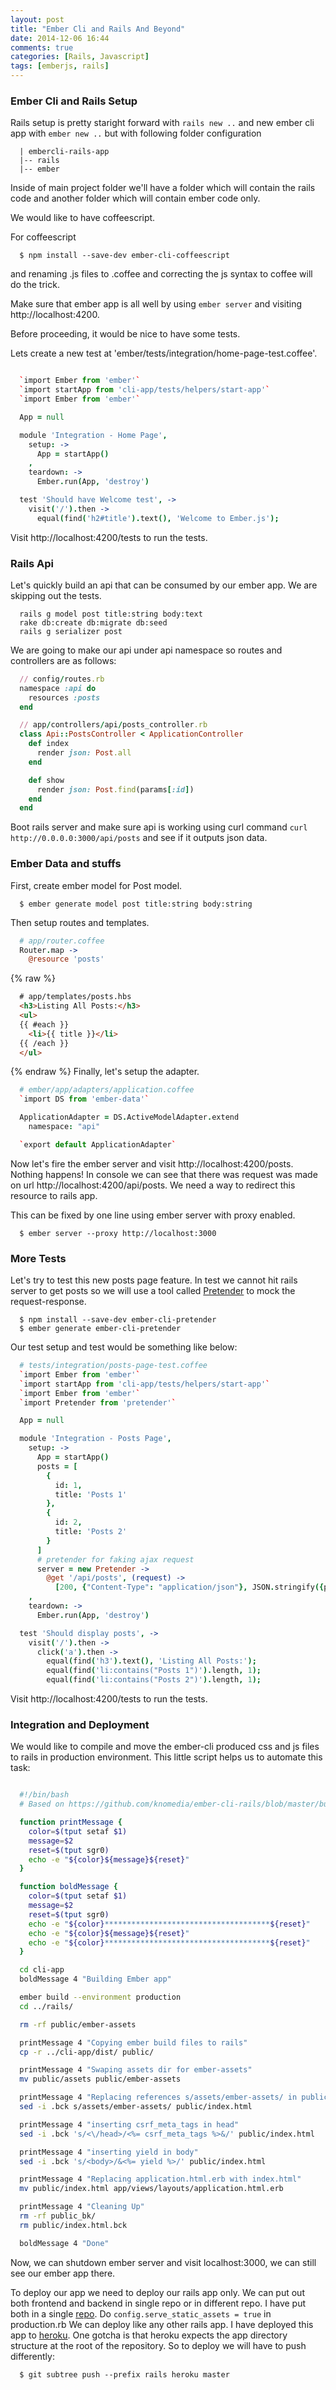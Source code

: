 ```yaml
---
layout: post
title: "Ember Cli and Rails And Beyond"
date: 2014-12-06 16:44
comments: true
categories: [Rails, Javascript]
tags: [emberjs, rails]
---
```


### Ember Cli and Rails Setup

Rails setup is pretty staright forward with ``` rails new .. ``` and new ember cli app with ``` ember new .. ```  but with following folder configuration

```
  | embercli-rails-app
  |-- rails
  |-- ember
```
Inside of main project folder we'll have a folder which will contain the rails code and another folder which will contain ember code only.

We would like to have coffeescript.

For coffeescript

```
  $ npm install --save-dev ember-cli-coffeescript
```

and renaming .js files to .coffee and correcting the js syntax to coffee will do the trick.

Make sure that ember app is all well by using ``` ember server ``` and visiting http://localhost:4200.

Before proceeding, it would be nice to have some tests.

Lets create a new test at 'ember/tests/integration/home-page-test.coffee'.

``` coffeescript

  `import Ember from 'ember'`
  `import startApp from 'cli-app/tests/helpers/start-app'`
  `import Ember from 'ember'`

  App = null

  module 'Integration - Home Page',
    setup: ->
      App = startApp()
    ,
    teardown: ->
      Ember.run(App, 'destroy')

  test 'Should have Welcome test', ->
    visit('/').then ->
      equal(find('h2#title').text(), 'Welcome to Ember.js');

```
Visit http://localhost:4200/tests to run the tests.

<!-- more -->

### Rails Api

Let's quickly build an api that can be consumed by our ember app. We are skipping out the tests.

```
  rails g model post title:string body:text
  rake db:create db:migrate db:seed
  rails g serializer post
```
We are going to make our api under api namespace so routes and controllers are as follows:


``` ruby
  // config/routes.rb
  namespace :api do
    resources :posts
  end
```

``` ruby
  // app/controllers/api/posts_controller.rb
  class Api::PostsController < ApplicationController
    def index
      render json: Post.all
    end

    def show
      render json: Post.find(params[:id])
    end
  end
```
Boot rails server and make sure api is working using curl command `curl http://0.0.0.0:3000/api/posts` and see if it outputs json data.

### Ember Data and stuffs

First, create ember model for Post model.

```
  $ ember generate model post title:string body:string
```

Then setup routes and templates.

``` coffeescript
  # app/router.coffee
  Router.map ->
    @resource 'posts'

```
{% raw %}
``` html
  # app/templates/posts.hbs
  <h3>Listing All Posts:</h3>
  <ul>
  {{ #each }}
    <li>{{ title }}</li>
  {{ /each }}
  </ul>
```
{% endraw %}
Finally, let's setup the adapter.

``` coffeescript
  # ember/app/adapters/application.coffee
  `import DS from 'ember-data'`

  ApplicationAdapter = DS.ActiveModelAdapter.extend
    namespace: "api"

  `export default ApplicationAdapter`
```

Now let's fire the ember server and visit http://localhost:4200/posts.
Nothing happens! In console we can see that there was request was made on url http://localhost:4200/api/posts.
We need a way to redirect this resource to rails app.

This can be fixed by one line using ember server with proxy enabled.
```
  $ ember server --proxy http://localhost:3000
```

### More Tests

Let's try to test this new posts page feature. In test we cannot hit rails server to get posts so we will use a tool called [Pretender](https://github.com/trek/pretender) to mock the request-response.

```
  $ npm install --save-dev ember-cli-pretender
  $ ember generate ember-cli-pretender
```

Our test setup and test would be something like below:

``` coffeescript
  # tests/integration/posts-page-test.coffee
  `import Ember from 'ember'`
  `import startApp from 'cli-app/tests/helpers/start-app'`
  `import Ember from 'ember'`
  `import Pretender from 'pretender'`

  App = null

  module 'Integration - Posts Page',
    setup: ->
      App = startApp()
      posts = [
        {
          id: 1,
          title: 'Posts 1'
        },
        {
          id: 2,
          title: 'Posts 2'
        }
      ]
      # pretender for faking ajax request
      server = new Pretender ->
        @get '/api/posts', (request) ->
          [200, {"Content-Type": "application/json"}, JSON.stringify({posts: posts})]
    ,
    teardown: ->
      Ember.run(App, 'destroy')

  test 'Should display posts', ->
    visit('/').then ->
      click('a').then ->
        equal(find('h3').text(), 'Listing All Posts:');
        equal(find('li:contains("Posts 1")').length, 1);
        equal(find('li:contains("Posts 2")').length, 1);

```
Visit http://localhost:4200/tests to run the tests.

### Integration and Deployment

We would like to compile and move the ember-cli produced css and js files to rails in production environment. This little script helps us to automate this task:

``` bash

  #!/bin/bash
  # Based on https://github.com/knomedia/ember-cli-rails/blob/master/build.sh

  function printMessage {
    color=$(tput setaf $1)
    message=$2
    reset=$(tput sgr0)
    echo -e "${color}${message}${reset}"
  }

  function boldMessage {
    color=$(tput setaf $1)
    message=$2
    reset=$(tput sgr0)
    echo -e "${color}*************************************${reset}"
    echo -e "${color}${message}${reset}"
    echo -e "${color}*************************************${reset}"
  }

  cd cli-app
  boldMessage 4 "Building Ember app"

  ember build --environment production
  cd ../rails/

  rm -rf public/ember-assets

  printMessage 4 "Copying ember build files to rails"
  cp -r ../cli-app/dist/ public/

  printMessage 4 "Swaping assets dir for ember-assets"
  mv public/assets public/ember-assets

  printMessage 4 "Replacing references s/assets/ember-assets/ in public/index.html"
  sed -i .bck s/assets/ember-assets/ public/index.html

  printMessage 4 "inserting csrf_meta_tags in head"
  sed -i .bck 's/<\/head>/<%= csrf_meta_tags %>&/' public/index.html

  printMessage 4 "inserting yield in body"
  sed -i .bck 's/<body>/&<%= yield %>/' public/index.html

  printMessage 4 "Replacing application.html.erb with index.html"
  mv public/index.html app/views/layouts/application.html.erb

  printMessage 4 "Cleaning Up"
  rm -rf public_bk/
  rm public/index.html.bck

  boldMessage 4 "Done"
```

Now, we can shutdown ember server and visit localhost:3000, we can still see our ember app there.

To deploy our app we need to deploy our rails app only. We can put out both frontend and backend in single repo or in different repo. I have put both in a single [repo](https://github.com/RohitRox/embercli-rails). Do ``` config.serve_static_assets = true ``` in production.rb We can deploy like any other rails app. I have deployed this app to [heroku](https://embercli-rails.herokuapp.com/posts). One gotcha is that heroku expects the app directory structure at the root of the repository. So to deploy we will have to push differently:
```
  $ git subtree push --prefix rails heroku master
```
